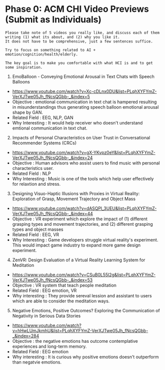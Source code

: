 # Phase 0: ACM CHI Video Previews (Submit as Individuals)
```
Please take note of 5 videos you really like, and discuss each of them writing (1) what its about, and (2) why you like it. 
It does not have to be comprehensive, just a few sentences suffice.  

Try to focus on something related to AI + emotion/cognition/health/elderly.

The key goal is to make you comfortable with what HCI is and to get some inspiration.
```

1. EmoBalloon - Conveying Emotional Arousal in Text Chats with Speech Balloons
- https://www.youtube.com/watch?v=Xc-cDLnx0DU&list=PLqhXYFYmZ-VerXJTwe05Jh_fNcsQGbb-_&index=5
- Objective : emotional communication in text chat is hampered resulting in misunderstandings thus generating speech balloon emotional arousal shape by GAN.
- Related Field : EEG, NLP, GAN
- Why Interesting : It would help receiver who doesn't understand emtional communication in text chat.
2. Impacts of Personal Characteristics on User Trust in Conversational Recommender Systems (CRCs)
- https://www.youtube.com/watch?v=gX-YKvpz0eY&list=PLqhXYFYmZ-VerXJTwe05Jh_fNcsQGbb-_&index=24
- Objective : Human advisors who assist users to find music with personal characteristics user.
- Related Field : NLP
- Why Interesting : Music is one of the tools which help user effectively for relaxtion and stress.
3. Designing Visuo-Haptic Illusions with Proxies in Virtual Reality: Exploration of Grasp, Movement Trajectory and Object Mass
- https://www.youtube.com/watch?v=dASQPl_3UEU&list=PLqhXYFYmZ-VerXJTwe05Jh_fNcsQGbb-_&index=44
- Objective : VR experiment which explore the impact of (1) different grasping types and movement trajectories, and (2) different grasping types and object masses
- Related Field : EEG, VR
- Why Interesting : Game developers struggle virtual reality's experiment. This would impact 
game industry to expand more game design experiment.
4. ZenVR: Design Evaluation of a Virtual Reality Learning System for Meditation
- https://www.youtube.com/watch?v=CSuB0L55l2g&list=PLqhXYFYmZ-VerXJTwe05Jh_fNcsQGbb-_&index=53
- Objective : VR system that teach people meditation
- Related Field : EEG emotion, VR
- Why interesting : They provide sereval lession and assistant to users which are able to consider the meditation ways.
5. Negative Emotions, Positive Outcomes? Exploring the Communication of Negativity in Serious Data Stories
- https://www.youtube.com/watch?v=hHwLUmJkmhU&list=PLqhXYFYmZ-VerXJTwe05Jh_fNcsQGbb-_&index=284
- Objective : the negative emotions has outcome  contemplative experiences and long-term memory.
- Related Field : EEG emotion
- Why interesting : It is curious why positive emotions doesn't outperform than negatvie emotions. 